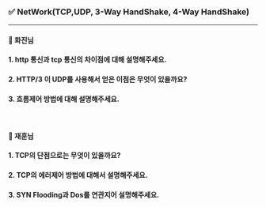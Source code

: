 ### ✅ NetWork(TCP,UDP, 3-Way HandShake, 4-Way HandShake)

---

#### 💬 화진님

#### 1. http 통신과 tcp 통신의 차이점에 대해 설명해주세요.
#### 2. HTTP/3 이 UDP를 사용해서 얻은 이점은 무엇이 있을까요?
#### 3. 흐름제어 방법에 대해 설명해주세요.

<br/>

#### 💬 재훈님

#### 1. TCP의 단점으로는 무엇이 있을까요?
#### 2. TCP의 에러제어 방법에 대해서 설명해주세요.
#### 3. SYN Flooding과 Dos를 연관지어 설명해주세요.

<br/>
